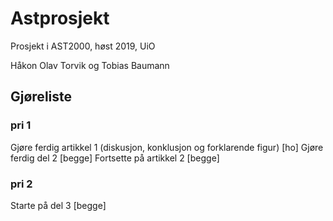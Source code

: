 # Astprosjekt

Prosjekt i AST2000, høst 2019, UiO

Håkon Olav Torvik og Tobias Baumann

## Gjøreliste

### pri 1
Gjøre ferdig artikkel 1 (diskusjon, konklusjon og forklarende figur) [ho]
Gjøre ferdig del 2 [begge]
Fortsette på artikkel 2 [begge]

### pri 2
Starte på del 3 [begge]
